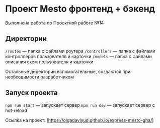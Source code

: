# Проект Mesto фронтенд + бэкенд
Выполнена работа по Проектной работе №14

## Директории

`/routes` — папка с файлами роутера
`/controllers` — папка с файлами контроллеров пользователя и карточки
`/models` — папка с файлами описания схем пользователя и карточки

Остальные директории вспомогательные, создаются при необходимости разработчиком

## Запуск проекта

`npm run start` — запускает сервер
`npm run dev` — запускает сервер с hot-reload


Ссылка на проект: [https://olgadavlyud.github.io/express-mesto-gha/]
